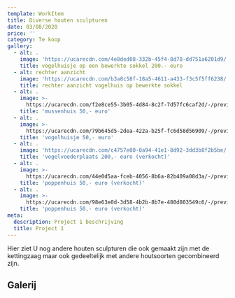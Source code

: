 ```yaml
---
template: WorkItem
title: Diverse houten sculpturen
date: 03/08/2020
price: ''
category: Te koop
gallery:
  - alt: .
    image: 'https://ucarecdn.com/4e8ded08-332b-45f4-8d78-dd751a6201d9/'
    title: vogelhuisje op een bewerkte sokkel 200.- euro
  - alt: rechter aanzicht
    image: 'https://ucarecdn.com/b3a8c58f-18a5-4611-a433-f3c5f5ff6238/'
    title: rechter aanzicht vogelhuis op bewerkte sokkel
  - alt: .
    image: >-
      https://ucarecdn.com/f2e8ce55-3b05-4d84-8c2f-7d57fc6caf2d/-/preview/-/rotate/180/
    title: 'mussenhuis 50,- euro'
  - alt: .
    image: >-
      https://ucarecdn.com/79b645d5-2dea-422a-b25f-fc6d58d56909/-/preview/-/rotate/270/
    title: 'vogelhuisje 50,- euro'
  - alt: .
    image: 'https://ucarecdn.com/c4757e00-0a94-41e1-8d92-3dd3b8f2b5be/'
    title: 'vogelvoederplaats 200,- euro (verkocht)'
  - alt: .
    image: >-
      https://ucarecdn.com/44e0d5aa-fceb-4056-8b6a-82b409a08d3a/-/preview/-/rotate/270/
    title: 'poppenhuis 50,- euro (verkocht)'
  - alt: .
    image: >-
      https://ucarecdn.com/98e63e0d-3d58-4b2b-8b7e-480d803549c6/-/preview/-/rotate/270/
    title: 'poppenhuis 50,- euro (verkocht)'
meta:
  description: Project 1 beschrijving
  title: Project 1
---
```

Hier ziet U nog andere houten sculpturen die ook gemaakt zijn met de kettingzaag maar ook gedeeltelijk met andere houtsoorten gecombineerd zijn.

## Galerij
